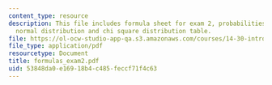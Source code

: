 ```yaml
---
content_type: resource
description: This file includes formula sheet for exam 2, probabilities for the standard
  normal distribution and chi square distribution table.
file: https://ol-ocw-studio-app-qa.s3.amazonaws.com/courses/14-30-introduction-to-statistical-method-in-economics-spring-2006/53848da0e16918b4c485feccf71f4c63_formulas_exam2.pdf
file_type: application/pdf
resourcetype: Document
title: formulas_exam2.pdf
uid: 53848da0-e169-18b4-c485-feccf71f4c63
---
```

